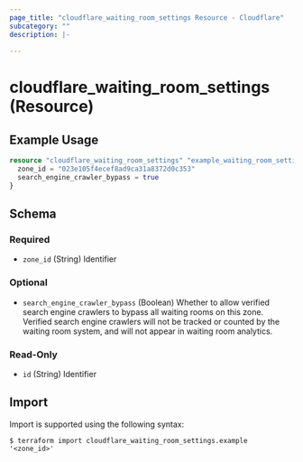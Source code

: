 ```yaml
---
page_title: "cloudflare_waiting_room_settings Resource - Cloudflare"
subcategory: ""
description: |-
  
---
```


# cloudflare_waiting_room_settings (Resource)



## Example Usage

```terraform
resource "cloudflare_waiting_room_settings" "example_waiting_room_settings" {
  zone_id = "023e105f4ecef8ad9ca31a8372d0c353"
  search_engine_crawler_bypass = true
}
```

<!-- schema generated by tfplugindocs -->
## Schema

### Required

- `zone_id` (String) Identifier

### Optional

- `search_engine_crawler_bypass` (Boolean) Whether to allow verified search engine crawlers to bypass all waiting rooms on this zone.
Verified search engine crawlers will not be tracked or counted by the waiting room system,
and will not appear in waiting room analytics.

### Read-Only

- `id` (String) Identifier

## Import

Import is supported using the following syntax:

```shell
$ terraform import cloudflare_waiting_room_settings.example '<zone_id>'
```
